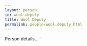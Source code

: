 ```yaml
---
layout: person
id: wool.deputy
title: Wool Deputy
permalink: people/wool.deputy.html
---
```


Person details...